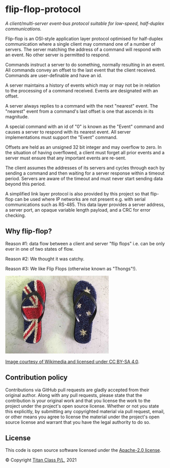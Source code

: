 # flip-flop-protocol

*A client/multi-server event-bus protocol suitable for low-speed, half-duplex communications.*

Flip-flop is an OSI-style application layer protocol optimised for half-duplex communication where a single client may command one of a number of servers. The server matching the address of a command will respond with an event. No other server is permitted to respond.

Commands instruct a server to do something, normally resulting in an event. All commands convey an offset to the last event that the client received. Commands are user-definable and have an id.

A server maintains a history of events which may or may not be in relation to the processing of a command received. Events are designated with an offset.

A server always replies to a command with the next "nearest" event. The "nearest" event from a command's last offset is one that ascends in its magnitude. 

A special command with an id of "0" is known as the "Event" command and causes a server to respond with its nearest event. All server implementations must support the "Event" command.

Offsets are held as an unsigned 32 bit integer and may overflow to zero. In the situation of having overflowed, a client must forget all prior events and a server must ensure that any important events are re-sent.

The client assumes the addresses of its servers and cycles through each by sending a command and then waiting for a server response within a timeout period. Servers are aware of the timeout and must never start sending data beyond this period.

A simplified link layer protocol is also provided by this project so that flip-flop can be used where IP networks are not present e.g. with serial communications such as RS-485. This data layer provides a server address, a server port, an opaque variable length payload, and a CRC for error checking.

## Why flip-flop?

Reason #1: data flow between a client and server "flip flops" i.e. can be only ever in one of two states of flow.

Reason #2: We thought it was catchy.

Reason #3: We like Flip Flops (otherwise known as "Thongs"!).

![Flip Flops!](Australia_Day_Thongs.jpg "Australia Day Flip Flops!")


[Image courtesy of Wikimedia and licensed under CC BY-SA 4.0](https://commons.wikimedia.org/wiki/Category:Flip-flops_(footwear)#/media/File:Australia_Day_Thongs.tiff).

## Contribution policy

Contributions via GitHub pull requests are gladly accepted from their original author. Along with any pull requests, please state that the contribution is your original work and that you license the work to the project under the project's open source license. Whether or not you state this explicitly, by submitting any copyrighted material via pull request, email, or other means you agree to license the material under the project's open source license and warrant that you have the legal authority to do so.

## License

This code is open source software licensed under the [Apache-2.0 license](./LICENSE).

© Copyright [Titan Class P/L](https://www.titanclass.com.au/), 2021